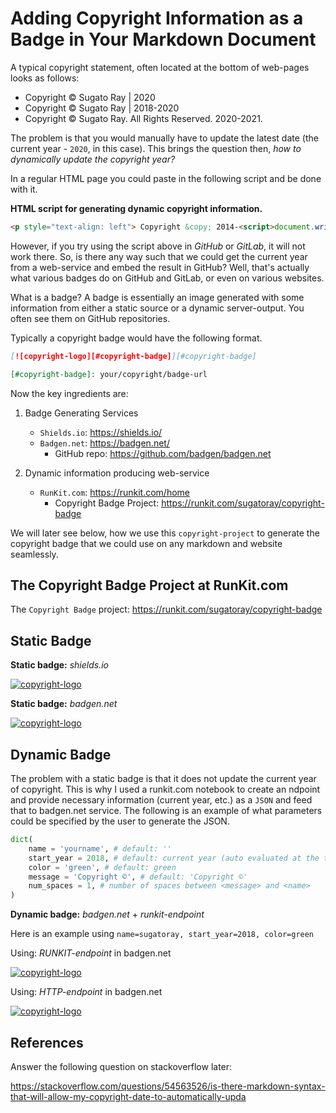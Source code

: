 # Adding Copyright Information as a Badge in Your Markdown Document

A typical copyright statement, often located at the bottom of web-pages looks as follows:

- Copyright &copy; Sugato Ray | 2020
- Copyright &copy; Sugato Ray | 2018-2020
- Copyright &copy; Sugato Ray. All Rights Reserved. 2020-2021. 

The problem is that you would manually have to update the latest date (the current year - `2020`, in this case). This brings the question then, *how to dynamically update the copyright year?*

In a regular HTML page you could paste in the following script and be done with it.

**HTML script for generating dynamic copyright information.**

```html
<p style="text-align: left"> Copyright &copy; 2014-<script>document.write(new Date().getFullYear())</script> Sugato Ray. All Rights Reserved.</p>
```

However, if you try using the script above in *GitHub* or *GitLab*, it will not work there. So, is there any way such that we could get the current year from a web-service and embed the result in GitHub? Well, that's actually what various badges do on GitHub and GitLab, or even on various websites. 

What is a badge? 
A badge is essentially an image generated with some information from either a static source or a dynamic server-output. You often see them on GitHub repositories.

Typically a copyright badge would have the following format.

```markdown
[![copyright-logo][#copyright-badge]][#copyright-badge]

[#copyright-badge]: your/copyright/badge-url
```

Now the key ingredients are:

1. Badge Generating Services
   
   - `Shields.io`: https://shields.io/
   - `Badgen.net`: https://badgen.net/
     - GitHub repo: https://github.com/badgen/badgen.net
  
2. Dynamic information producing web-service
   
   - `RunKit.com`: https://runkit.com/home
     - Copyright Badge Project: https://runkit.com/sugatoray/copyright-badge 

We will later see below, how we use this `copyright-project` to generate the copyright badge that we could use on any markdown and website seamlessly.

## The **Copyright Badge** Project at RunKit.com

The `Copyright Badge` project: https://runkit.com/sugatoray/copyright-badge

## **Static Badge**

**Static badge:** *shields.io*

[![copyright-logo][#copyright-badge-static-shields-io]][#copyright-badge-static-shields-io]

[#copyright-badge-static-shields-io]: https://img.shields.io/badge/Copyright%20%C2%A9%20sugatoray-2020--2021-green?style=flat

**Static badge:** *badgen.net*

[![copyright-logo][#copyright-badge-static-badgen-net]][#copyright-badge-static-badgen-net]

[#copyright-badge-static-badgen-net]: https://badgen.net/badge/Copyright%20%C2%A9%20sugatoray/2018-2020/green

## **Dynamic Badge**

The problem with a static badge is that it does not update the current year of copyright. This is why I used a runkit.com notebook to create an ndpoint and provide necessary information (current year, etc.) as a `JSON` and feed that to badgen.net service. The following is an example of what parameters could be specified by the user to generate the JSON.

```python
dict(
    name = 'yourname', # default: ''
    start_year = 2018, # default: current year (auto evaluated at the time of call)
    color = 'green', # default: green
    message = 'Copyright ©', # default: 'Copyright ©'
    num_spaces = 1, # number of spaces between <message> and <name>
)
```

**Dynamic badge:** *badgen.net* + *runkit-endpoint*

Here is an example using `name=sugatoray, start_year=2018, color=green`

Using: *RUNKIT-endpoint* in badgen.net

[![copyright-logo][#copyright-badge-dynamic]][#copyright-badge-dynamic] 

[#copyright-badge-dynamic]: https://badgen.net/runkit/copyright-badge-rbydof6akjgg/America/Chicago+++name=sugatoray&color=green&start_year=2018

Using: *HTTP-endpoint* in badgen.net

[![copyright-logo][#copyright-badge-dynamic]][#copyright-badge-dynamic] 

[#copyright-badge-dynamic]: https://badgen.net/https/copyright-badge-rbydof6akjgg.runkit.sh/America/Chicago+++name=sugatoray&color=green&start_year=2018

## References

Answer the following question on stackoverflow later:

https://stackoverflow.com/questions/54563526/is-there-markdown-syntax-that-will-allow-my-copyright-date-to-automatically-upda